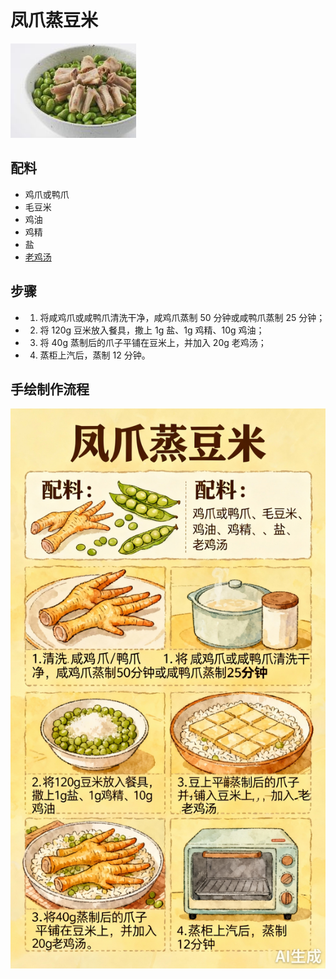 # 凤爪蒸豆米

![凤爪蒸豆米](../images/凤爪蒸豆米.png)


## 配料
- 鸡爪或鸭爪
- 毛豆米
- 鸡油
- 鸡精
- 盐
- [老鸡汤](/汤/老鸡汤.md)

## 步骤
- 1. 将咸鸡爪或咸鸭爪清洗干净，咸鸡爪蒸制 50 分钟或咸鸭爪蒸制 25 分钟；
- 2. 将 120g 豆米放入餐具，撒上 1g 盐、1g 鸡精、10g 鸡油；
- 3. 将 40g 蒸制后的爪子平铺在豆米上，并加入 20g 老鸡汤；
- 4. 蒸柜上汽后，蒸制 12 分钟。


## 手绘制作流程

![手绘制作流程](../images/蒸菜/凤爪蒸豆米.jpg)
